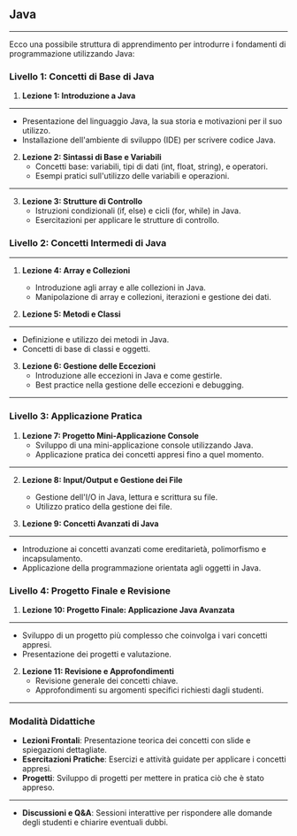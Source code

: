 
## Java

---

Ecco una possibile struttura di apprendimento per introdurre i fondamenti di programmazione utilizzando Java:

### Livello 1: Concetti di Base di Java

1. **Lezione 1: Introduzione a Java**

---

- Presentazione del linguaggio Java, la sua storia e motivazioni per il suo utilizzo.
- Installazione dell'ambiente di sviluppo (IDE) per scrivere codice Java.

2. **Lezione 2: Sintassi di Base e Variabili**
   - Concetti base: variabili, tipi di dati (int, float, string), e operatori.
   - Esempi pratici sull'utilizzo delle variabili e operazioni.

---

3. **Lezione 3: Strutture di Controllo**
   - Istruzioni condizionali (if, else) e cicli (for, while) in Java.
   - Esercitazioni per applicare le strutture di controllo.

### Livello 2: Concetti Intermedi di Java

---

1. **Lezione 4: Array e Collezioni**
   - Introduzione agli array e alle collezioni in Java.
   - Manipolazione di array e collezioni, iterazioni e gestione dei dati.

2. **Lezione 5: Metodi e Classi**

---

- Definizione e utilizzo dei metodi in Java.
- Concetti di base di classi e oggetti.

3. **Lezione 6: Gestione delle Eccezioni**
   - Introduzione alle eccezioni in Java e come gestirle.
   - Best practice nella gestione delle eccezioni e debugging.

---

### Livello 3: Applicazione Pratica

1. **Lezione 7: Progetto Mini-Applicazione Console**
   - Sviluppo di una mini-applicazione console utilizzando Java.
   - Applicazione pratica dei concetti appresi fino a quel momento.

---

2. **Lezione 8: Input/Output e Gestione dei File**
   - Gestione dell'I/O in Java, lettura e scrittura su file.
   - Utilizzo pratico della gestione dei file.

3. **Lezione 9: Concetti Avanzati di Java**

---

- Introduzione ai concetti avanzati come ereditarietà, polimorfismo e incapsulamento.
- Applicazione della programmazione orientata agli oggetti in Java.

### Livello 4: Progetto Finale e Revisione

1. **Lezione 10: Progetto Finale: Applicazione Java Avanzata**

---

- Sviluppo di un progetto più complesso che coinvolga i vari concetti appresi.
- Presentazione dei progetti e valutazione.

2. **Lezione 11: Revisione e Approfondimenti**
   - Revisione generale dei concetti chiave.
   - Approfondimenti su argomenti specifici richiesti dagli studenti.

---

### Modalità Didattiche

- **Lezioni Frontali**: Presentazione teorica dei concetti con slide e spiegazioni dettagliate.
- **Esercitazioni Pratiche**: Esercizi e attività guidate per applicare i concetti appresi.
- **Progetti**: Sviluppo di progetti per mettere in pratica ciò che è stato appreso.

---

- **Discussioni e Q&A**: Sessioni interattive per rispondere alle domande degli studenti e chiarire eventuali dubbi.
